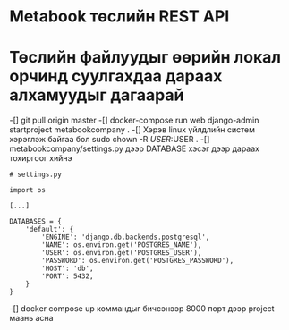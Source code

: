 # Metabook төслийн REST API

# Төслийн файлуудыг өөрийн локал орчинд суулгахдаа дараах алхамуудыг дагаарай
-[] git pull origin master
-[] docker-compose run web django-admin startproject metabookcompany .
-[] Хэрэв linux үйлдлийн систем хэрэглэж байгаа бол sudo chown -R $USER:$USER .
-[] metabookcompany/settings.py дээр DATABASE хэсэг дээр дараах тохиргоог хийнэ
```
# settings.py
   
import os
   
[...]
   
DATABASES = {
    'default': {
        'ENGINE': 'django.db.backends.postgresql',
        'NAME': os.environ.get('POSTGRES_NAME'),
        'USER': os.environ.get('POSTGRES_USER'),
        'PASSWORD': os.environ.get('POSTGRES_PASSWORD'),
        'HOST': 'db',
        'PORT': 5432,
    }
}
```
-[] docker compose up коммандыг бичсэнээр 8000 порт дээр project маань асна